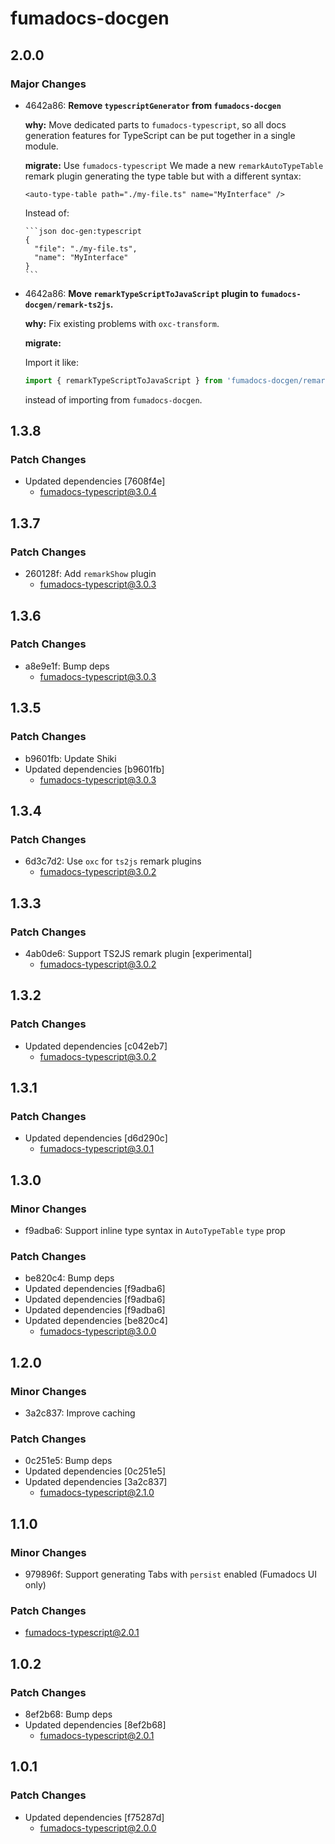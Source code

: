 # fumadocs-docgen

## 2.0.0

### Major Changes

- 4642a86: **Remove `typescriptGenerator` from `fumadocs-docgen`**

  **why:** Move dedicated parts to `fumadocs-typescript`, so all docs generation features for TypeScript can be put together in a single module.

  **migrate:** Use `fumadocs-typescript` We made a new `remarkAutoTypeTable` remark plugin generating the type table but with a different syntax:

  ```mdx
  <auto-type-table path="./my-file.ts" name="MyInterface" />
  ```

  Instead of:

  ````mdx
  ```json doc-gen:typescript
  {
    "file": "./my-file.ts",
    "name": "MyInterface"
  }
  ```
  ````

- 4642a86: **Move `remarkTypeScriptToJavaScript` plugin to `fumadocs-docgen/remark-ts2js`.**

  **why:** Fix existing problems with `oxc-transform`.

  **migrate:**

  Import it like:

  ```ts
  import { remarkTypeScriptToJavaScript } from 'fumadocs-docgen/remark-ts2js';
  ```

  instead of importing from `fumadocs-docgen`.

## 1.3.8

### Patch Changes

- Updated dependencies [7608f4e]
  - fumadocs-typescript@3.0.4

## 1.3.7

### Patch Changes

- 260128f: Add `remarkShow` plugin
  - fumadocs-typescript@3.0.3

## 1.3.6

### Patch Changes

- a8e9e1f: Bump deps
  - fumadocs-typescript@3.0.3

## 1.3.5

### Patch Changes

- b9601fb: Update Shiki
- Updated dependencies [b9601fb]
  - fumadocs-typescript@3.0.3

## 1.3.4

### Patch Changes

- 6d3c7d2: Use `oxc` for `ts2js` remark plugins
  - fumadocs-typescript@3.0.2

## 1.3.3

### Patch Changes

- 4ab0de6: Support TS2JS remark plugin [experimental]
  - fumadocs-typescript@3.0.2

## 1.3.2

### Patch Changes

- Updated dependencies [c042eb7]
  - fumadocs-typescript@3.0.2

## 1.3.1

### Patch Changes

- Updated dependencies [d6d290c]
  - fumadocs-typescript@3.0.1

## 1.3.0

### Minor Changes

- f9adba6: Support inline type syntax in `AutoTypeTable` `type` prop

### Patch Changes

- be820c4: Bump deps
- Updated dependencies [f9adba6]
- Updated dependencies [f9adba6]
- Updated dependencies [f9adba6]
- Updated dependencies [be820c4]
  - fumadocs-typescript@3.0.0

## 1.2.0

### Minor Changes

- 3a2c837: Improve caching

### Patch Changes

- 0c251e5: Bump deps
- Updated dependencies [0c251e5]
- Updated dependencies [3a2c837]
  - fumadocs-typescript@2.1.0

## 1.1.0

### Minor Changes

- 979896f: Support generating Tabs with `persist` enabled (Fumadocs UI only)

### Patch Changes

- fumadocs-typescript@2.0.1

## 1.0.2

### Patch Changes

- 8ef2b68: Bump deps
- Updated dependencies [8ef2b68]
  - fumadocs-typescript@2.0.1

## 1.0.1

### Patch Changes

- Updated dependencies [f75287d]
  - fumadocs-typescript@2.0.0
